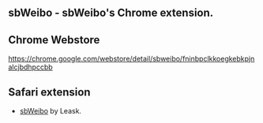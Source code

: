 sbWeibo - sbWeibo's Chrome extension.
----------------------------------

## Chrome Webstore
  https://chrome.google.com/webstore/detail/sbweibo/fninbpclkkoegkebkpjnalcjbdhpccbb

## Safari extension
  - [sbWeibo](https://github.com/Leask/sbWeibo) by Leask.

